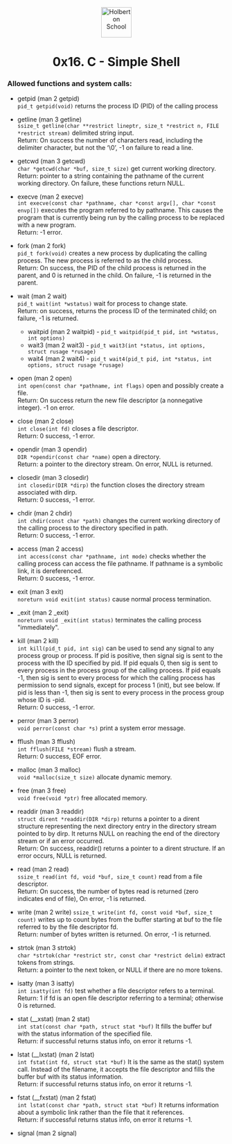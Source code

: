 <div align=center>
    <img style="height:70px;text-align:center" src="https://dl.dropboxusercontent.com/s/bfcg5nzqunl9q6c/Holberton.png?dl=0" alt="Holberton School"/>
    <h1 align="center">0x16. C - Simple Shell</h1>
</div>


### Allowed functions and system calls:

- getpid (man 2 getpid)  
`pid_t getpid(void)` returns the process ID (PID) of the calling process  

- getline (man 3 getline)  
`ssize_t getline(char **restrict lineptr, size_t *restrict n, FILE *restrict stream)` delimited string input.   
Return: On success the number of characters read, including the delimiter character, but not the ‘\0’, -1 on failure to read a line.  

- getcwd (man 3 getcwd)  
`char *getcwd(char *buf, size_t size)` get current working directory.  
Return: pointer to a string containing the pathname of the current working directory. On failure, these functions return NULL.  

- execve (man 2 execve)  
`int execve(const char *pathname, char *const argv[], char *const envp[])` executes the program referred to by pathname. This causes the program that is currently being run by the calling process to be replaced with a new program.    
Return: -1 error.  

- fork (man 2 fork)  
`pid_t fork(void)` creates a new process by duplicating the calling process.
The new process is referred to as the child process.  
Return: On success, the PID of the child process is returned in the parent, and 0 is returned in the child. On failure, -1 is returned in the parent.  

- wait (man 2 wait)  
`pid_t wait(int *wstatus)` wait for process to change state.  
Return: on success, returns the process ID of the terminated child; on failure, -1 is returned.  

    - waitpid (man 2 waitpid) - `pid_t waitpid(pid_t pid, int *wstatus, int options)`  
    - wait3 (man 2 wait3) - `pid_t wait3(int *status, int options, struct rusage *rusage)`  
    - wait4 (man 2 wait4) - `pid_t wait4(pid_t pid, int *status, int options, struct rusage *rusage)`  

- open (man 2 open)  
`int open(const char *pathname, int flags)` open and possibly create a file.  
Return: On success return the new file descriptor (a nonnegative integer).  -1 on error.  

- close (man 2 close)  
`int close(int fd)` closes a file descriptor.  
Return: 0 success, -1 error.  

- opendir (man 3 opendir)  
`DIR *opendir(const char *name)` open a directory.  
Return: a pointer to the directory stream.  On error, NULL is returned.  

- closedir (man 3 closedir)  
`int closedir(DIR *dirp)` the function closes the directory stream associated with dirp.  
Return: 0 success, -1 error.  

- chdir (man 2 chdir)  
`int chdir(const char *path)` changes the current working directory of the calling process to the directory specified in path.   
Return: 0 success, -1 error.  

- access (man 2 access)  
`int access(const char *pathname, int mode)` checks whether the calling process can access the file pathname. If pathname is a symbolic link, it is dereferenced.   
Return: 0 success, -1 error.  

- exit (man 3 exit)  
`noreturn void exit(int status)` cause normal process termination.  

- _exit (man 2 _exit)  
`noreturn void _exit(int status)`  terminates the calling process "immediately".  

- kill (man 2 kill)  
`int kill(pid_t pid, int sig)` can be used to send any signal to any process group or process. If pid is positive, then signal sig is sent to the process with the ID specified by pid. If pid equals 0, then sig is sent to every process in the process group of the calling process. If pid equals -1, then sig is sent to every process for which the calling process has permission to send signals, except for process 1 (init), but see below. If pid is less than -1, then sig is sent to every process in the process group whose ID is -pid.   
Return: 0 success, -1 error.  

- perror (man 3 perror)  
`void perror(const char *s)` print a system error message.  

- fflush (man 3 fflush)  
`int fflush(FILE *stream)` flush a stream.  
Return: 0 success, EOF error.  

- malloc (man 3 malloc)  
`void *malloc(size_t size)` allocate dynamic memory.  

- free (man 3 free)  
`void free(void *ptr)` free allocated memory.  

- readdir (man 3 readdir)  
`struct dirent *readdir(DIR *dirp)` returns a pointer to a dirent structure representing the next directory entry in the directory stream pointed to by dirp.  It returns NULL on reaching the end of the directory stream or if an error occurred.  
Return: On success, readdir() returns a pointer to a dirent structure. If an error occurs, NULL is returned.  

- read (man 2 read)  
`ssize_t read(int fd, void *buf, size_t count)` read from a file descriptor.  
Return: On success, the number of bytes read is returned (zero indicates end of file), On error, -1 is returned.  

- write (man 2 write)
`ssize_t write(int fd, const void *buf, size_t count)` writes up to count bytes from the buffer starting at buf to the file referred to by the file descriptor fd.  
Return: number of bytes written is returned.  On error, -1 is returned.  

- strtok (man 3 strtok)  
`char *strtok(char *restrict str, const char *restrict delim)` extract tokens from strings.  
Return: a pointer to the next token, or NULL if there are no more tokens.  

- isatty (man 3 isatty)  
`int isatty(int fd)` test whether a file descriptor refers to a terminal.  
Return: 1 if fd is an open file descriptor referring to a terminal; otherwise 0 is returned.  

- stat (__xstat) (man 2 stat)  
`int stat(const char *path, struct stat *buf)` It fills the buffer buf with the status information of the specified file.  
Return: if successful returns status info, on error it returns -1.  

- lstat (__lxstat) (man 2 lstat)  
`int fstat(int fd, struct stat *buf)` It is the same as the stat() system call. Instead of the filename, it accepts the file descriptor and fills the buffer buf with its status information.  
Return: if successful returns status info, on error it returns -1.  

- fstat (__fxstat) (man 2 fstat)  
`int lstat(const char *path, struct stat *buf)` It returns information about a symbolic link rather than the file that it references.  
Return: if successful returns status info, on error it returns -1.  

- signal (man 2 signal)  